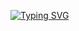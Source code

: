 [![Typing SVG](https://readme-typing-svg.demolab.com/?lines=Hello,+I'm+@gingerale20;Programmer+of:;loaddelaylib3;and+a+crappy+version+of+Pong;I+suck+at+JS;Stand+up+for+minorty+groups)](https://git.io/typing-svg)

<!---
gingerale20/gingerale20 is a ✨ special ✨ repository because its `README.md` (this file) appears on your GitHub profile.
You can click the Preview link to take a look at your changes.
--->
